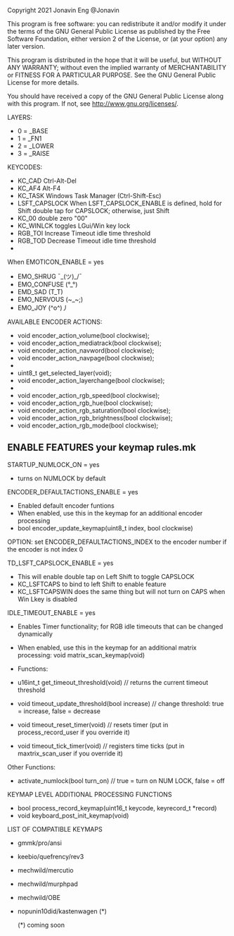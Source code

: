 Copyright 2021 Jonavin Eng @Jonavin

This program is free software: you can redistribute it and/or modify
it under the terms of the GNU General Public License as published by
the Free Software Foundation, either version 2 of the License, or
(at your option) any later version.

This program is distributed in the hope that it will be useful,
but WITHOUT ANY WARRANTY; without even the implied warranty of
MERCHANTABILITY or FITNESS FOR A PARTICULAR PURPOSE.  See the
GNU General Public License for more details.

You should have received a copy of the GNU General Public License
along with this program.  If not, see <http://www.gnu.org/licenses/>.

LAYERS:
- 0 = _BASE
- 1 = _FN1
- 2 = _LOWER
- 3 = _RAISE

KEYCODES:
- KC_CAD          Ctrl-Alt-Del	  
- KC_AF4	      Alt-F4
- KC_TASK	      Windows Task Manager (Ctrl-Shift-Esc) 
- LSFT_CAPSLOCK   When LSFT_CAPSLOCK_ENABLE is defined, hold for Shift double tap for CAPSLOCK; otherwise, just Shift
- KC_00           double zero "00"
- KC_WINLCK       toggles LGui/Win key lock
- RGB_TOI         Increase Timeout idle time threshold
- RGB_TOD         Decrease Timeout idle time threshold
- 
 When EMOTICON_ENABLE = yes
-   EMO_SHRUG       ¯\_(ツ)_/¯
-   EMO_CONFUSE     (°_°)
-   EMD_SAD         (T_T)
-   EMO_NERVOUS     (~_~;)
-   EMO_JOY         (^o^)丿


AVAILABLE ENCODER ACTIONS:
- void encoder_action_volume(bool clockwise);
- void encoder_action_mediatrack(bool clockwise);
- void encoder_action_navword(bool clockwise);
- void encoder_action_navpage(bool clockwise);
- 
- uint8_t get_selected_layer(void);
- void encoder_action_layerchange(bool clockwise);
- 
- void encoder_action_rgb_speed(bool clockwise);
- void encoder_action_rgb_hue(bool clockwise);
- void encoder_action_rgb_saturation(bool clockwise);
- void encoder_action_rgb_brightness(bool clockwise);
- void encoder_action_rgb_mode(bool clockwise);


ENABLE FEATURES your keymap rules.mk
---------------------------------------

STARTUP_NUMLOCK_ON = yes
- turns on NUMLOCK by default

ENCODER_DEFAULTACTIONS_ENABLE = yes
- Enabled default encoder funtions
- When enabled, use this in the keymap for an additional encoder processing 
-   bool encoder_update_keymap(uint8_t index, bool clockwise)
  
OPTION: set ENCODER_DEFAULTACTIONS_INDEX to the encoder number if the encoder is not index 0

TD_LSFT_CAPSLOCK_ENABLE = yes
- This will enable double tap on Left Shift to toggle CAPSLOCK
-   KC_LSFTCAPS to bind to left Shift to enable feature
-   KC_LSFTCAPSWIN does the same thing but will not turn on CAPS when Win Lkey is disabled

IDLE_TIMEOUT_ENABLE = yes
- Enables Timer functionality; for RGB idle timeouts that can be changed dynamically
- When enabled, use this in the keymap for an additional matrix processing:  void matrix_scan_keymap(void)

- Functions:
-   u16int_t get_timeout_threshold(void)            // returns the current timeout threshold
-   void timeout_update_threshold(bool increase)    // change threshold: true = increase, false = decrease     
-   void timeout_reset_timer(void)                  // resets timer (put in process_record_user if you override it)
-   void timeout_tick_timer(void)                   // registers time ticks (put in maxtrix_scan_user if you override it)

Other Functions:
- activate_numlock(bool turn_on)                    // true = turn on NUM LOCK, false = off 

KEYMAP LEVEL ADDITIONAL PROCESSING FUNCTIONS
- bool process_record_keymap(uint16_t keycode, keyrecord_t *record)
- void keyboard_post_init_keymap(void)

LIST OF COMPATIBLE KEYMAPS
- gmmk/pro/ansi
- keebio/quefrency/rev3
- mechwild/mercutio
- mechwild/murphpad
- mechwild/OBE
- nopunin10did/kastenwagen (*)

    (*) coming soon
